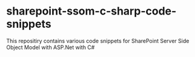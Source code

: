 # sharepoint-ssom-c-sharp-code-snippets
This repositiry contains various code snippets for SharePoint Server Side Object Model with ASP.Net with C#
